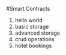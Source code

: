 #Smart Contracts

1) hello world 
2) basic storage 
3) advanced storage
4) crud operations
5) hotel bookings

